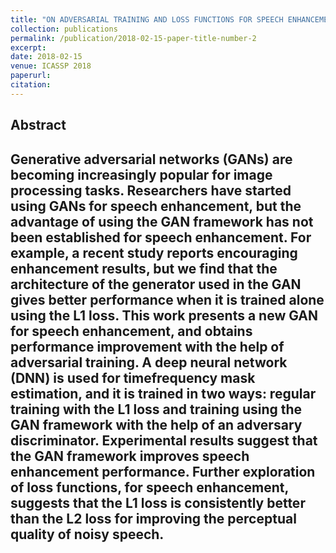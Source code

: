 ```yaml
---
title: "ON ADVERSARIAL TRAINING AND LOSS FUNCTIONS FOR SPEECH ENHANCEMENT"
collection: publications
permalink: /publication/2018-02-15-paper-title-number-2
excerpt: 
date: 2018-02-15
venue: ICASSP 2018
paperurl:
citation:
---
```

Abstract
---
Generative adversarial networks (GANs) are becoming increasingly
popular for image processing tasks. Researchers
have started using GANs for speech enhancement, but the
advantage of using the GAN framework has not been established
for speech enhancement. For example, a recent study
reports encouraging enhancement results, but we find that the
architecture of the generator used in the GAN gives better
performance when it is trained alone using the L1 loss. This
work presents a new GAN for speech enhancement, and obtains
performance improvement with the help of adversarial
training. A deep neural network (DNN) is used for timefrequency
mask estimation, and it is trained in two ways:
regular training with the L1 loss and training using the GAN
framework with the help of an adversary discriminator. Experimental
results suggest that the GAN framework improves
speech enhancement performance. Further exploration of loss
functions, for speech enhancement, suggests that the L1 loss
is consistently better than the L2 loss for improving the perceptual
quality of noisy speech.
---

